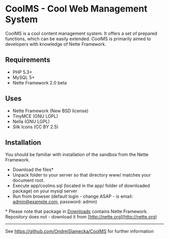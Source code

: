 CoolMS - Cool Web Management System
===================================

CoolMS is a cool content management system. It offers a set of prepared functions, which can be easily extended. CoolMS is primarily aimed to developers with knowledge of Nette Framework.

Requirements
------------

- PHP 5.3+
- MySQL 5+
- Nette Framework 2.0 beta

Uses
----

- Nette Framework (New BSD license)
- TinyMCE (GNU LGPL)
- Nella (GNU LGPL)
- Silk Icons (CC BY 2.5)

Installation
------------
You should be familiar with installation of the sandbox from the Nette Framework.

- Download the files*
- Unpack folder to your server so that directory www/ matches your document root.
- Execute app/coolms.sql (located in the app/ folder of downloaded package) on your mysql server
- Run from browser (default login - change ASAP - is email: admin@example.com, password: admin)

\* Please note that package in [Downloads](https://github.com/OndrejSlamecka/CoolMS/downloads) contains Nette Framework. Repository does not - download it from [http://nette.org](http://nette.org)

---

See https://github.com/OndrejSlamecka/CoolMS for further information